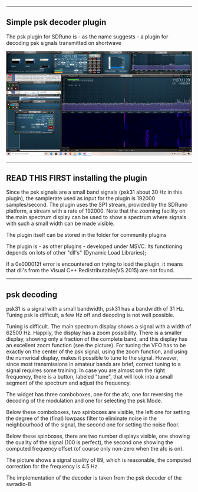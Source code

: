 
-----------------------------------------------------------------
Simple psk decoder plugin
-----------------------------------------------------------------

The psk plugin for SDRuno is - as the name suggests - a plugin
for decoding psk signals transmitted on shortwave

![overview](/psk-example.png?raw=true)

-----------------------------------------------------------------------------
  READ THIS FIRST installing the plugin
-----------------------------------------------------------------------------

Since the psk signals are a small band signals (psk31 about 30 Hz in
this plugin), the samplerate used as input for the plugin
is 192000 samples/second.
The plugin uses the SP1 stream, provided by the SDRuno platform,
a stream with a rate of 192000.
Note that the zooming facility on the main spectrum display can be
used to show a spectrum where signals with such a small width
can be made visible.

The plugin itself can be stored in the folder for community plugins

The plugin is - as other plugins - developed under MSVC. Its functioning
depends on lots of other "dll's" (Dynamic Load Libraries);

If a 0x000012f error is encountered on trying to load the plugin,
it means that dll's from the Visual C++ Redistributable(VS 2015) are
not found.

--------------------------------------------------------------------
psk decoding
--------------------------------------------------------------------

psk31 is a signal with a small bandwidth, psk31 has a bandwidth of
31 Hz. Tuning psk is difficult, a few Hz off and decoding is not well
possible.

Tuning is difficult. The main spectrum display shows a signal with a
width of 62500 Hz. Happily, the display has a zoom possibility.
There is a smaller display, showing only a fraction of the complete
band, and this display has an excellent zoom function (see the picture).
For tuning the VFO has to be exactly on the center of the psk signal,
using the zoom function, and using the numerical display, makes it possible
to tune to the signal.
However, since most transmissions in amateur bands are brief, correct
tuning to a signal requires some training.
In case you are almost om the right frequency, there is a button, labeled "tune", that will look into a small segment
of the spectrum and adjust the frequency.

The widget has three comboboxes,  one for the afc, one for reversing
the decoding of the modulation and one for selecting the psk Mode.

Below these comboboxes, two spinboxes are visible, the left
one for setting the degree of the (final) lowpass filter to eliminate
noise in the neighbourhood of the signal, the second one
for setting the noise floor.

Below these spinboxes, there are two number displays visible, one showing the
quality of the signal (100 is perfect), the second one showing the
computed frequency offset (of course only non-zero when the afc is on).

The picture shows a signal quality of 89, which is reasonable, the 
computed correction for the frequency is 4.5 Hz.

The implementation of the decoder is taken from the psk decoder of the
swradio-8



